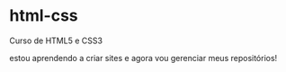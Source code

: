 # html-css
 Curso de HTML5 e CSS3

estou aprendendo a criar sites e agora vou gerenciar meus repositórios!